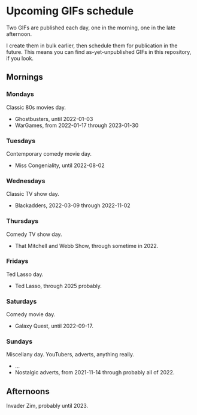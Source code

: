# Upcoming GIFs schedule

Two GIFs are published each day, one in the morning, one in the late
afternoon.

I create them in bulk earlier, then schedule them for publication in the
future. This means you can find as-yet-unpublished GIFs in this repository,
if you look.


## Mornings

### Mondays

Classic 80s movies day.

* Ghostbusters, until 2022-01-03
* WarGames, from 2022-01-17 through 2023-01-30


### Tuesdays

Contemporary comedy movie day.

* Miss Congeniality, until 2022-08-02


### Wednesdays

Classic TV show day.

* Blackadders, 2022-03-09 through 2022-11-02


### Thursdays

Comedy TV show day.

* That Mitchell and Webb Show, through sometime in 2022.


### Fridays

Ted Lasso day.

* Ted Lasso, through 2025 probably.


### Saturdays

Comedy movie day.

* Galaxy Quest, until 2022-09-17.


### Sundays

Miscellany day. YouTubers, adverts, anything really.

* ...
* Nostalgic adverts, from 2021-11-14 through probably all of 2022.


## Afternoons

Invader Zim, probably until 2023.
